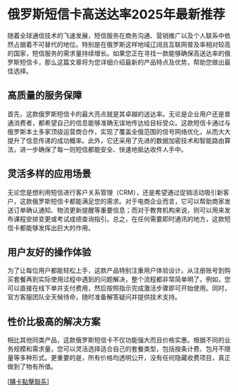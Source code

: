 # 俄罗斯短信卡高送达率2025年最新推荐

随着全球通信技术的飞速发展，短信服务在商务沟通、营销推广以及个人联系中依然占据着不可替代的地位。特别是在俄罗斯这样地域辽阔且互联网普及率相对较高的国家，短信服务的需求量持续增长。如果您正在寻找一款能够确保高送达率的俄罗斯短信卡，那么这篇文章将为您详细介绍最新的产品特点及优势，帮助您做出最佳选择。

## 高质量的服务保障

首先，这款俄罗斯短信卡的最大亮点就是其卓越的送达率。无论是企业用户还是普通消费者，都希望自己的信息能够准确无误地传达给目标受众。这款短信卡通过与俄罗斯本土多家顶级运营商合作，实现了覆盖全俄范围的信号网络优化，从而大大提升了信息传递的成功概率。此外，它还采用了先进的数据加密技术和智能路由算法，进一步确保了每一则短信都能安全、快速地抵达收件人手中。

## 灵活多样的应用场景

无论您是想利用短信进行客户关系管理（CRM），还是希望通过促销活动吸引新客户，这款俄罗斯短信卡都能满足您的需求。对于电商企业而言，它可以帮助商家发送订单确认通知、物流更新提醒等重要信息；而对于教育机构来说，则可以用来发布课程安排变更或考试成绩查询指引。总之，在任何需要即时通讯的地方，这款短信卡都能够发挥出巨大的作用。

## 用户友好的操作体验

为了让每位用户都能轻松上手，这款产品特别注重用户体验设计。从注册账号到购买套餐再到实际使用过程中遇到的问题解决，整个流程都非常简单明了。例如，您可以直接在线下单并支付费用，然后按照指示完成激活步骤即可开始使用。同时，官方客服团队全天候待命，随时准备解答疑问并提供技术支持。

## 性价比极高的解决方案

相比其他同类产品，这款俄罗斯短信卡不仅功能强大而且价格实惠。根据不同的业务规模和需求量，您可以灵活选择适合自己的套餐类型，包括按条计费、包月不限量等多种形式。更重要的是，所有价格均透明公开，没有任何隐藏收费项目，真正做到了物有所值。

[[購卡點擊聯系](https://t.me/s/SXDXQF)]